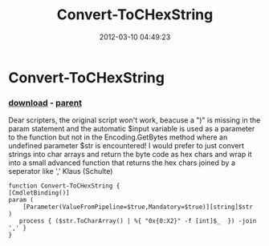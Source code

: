 ﻿---
pid:            3272
poster:         Klaus Schulte
title:          Convert-ToCHexString
date:           2012-03-10 04:49:23
format:         posh
parent:         3271
parent:         3271

---

# Convert-ToCHexString

### [download](3272.ps1) - [parent](3271.md)

Dear scripters,
the original script won't work, beacuse a ")" is missing in the param statement and the automatic $input variable is used as a parameter to the function but not in the Encoding.GetBytes method where an undefined parameter $str is encountered!
I would prefer to just convert strings into char arrays and return the byte code as hex chars and wrap it into a small advanced function that returns the hex chars joined by a seperator like ','
Klaus (Schulte)

```posh
function Convert-ToCHexString {
[CmdletBinding()]
param (
    [Parameter(ValueFromPipeline=$true,Mandatory=$true)][string]$str
)    
   process { ($str.ToCharArray() | %{ "0x{0:X2}" -f [int]$_  }) -join ',' }
}
```
